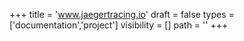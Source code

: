 +++
title = 'www.jaegertracing.io'
draft = false
types = ['documentation','project']
visibility = []
path = ''
+++

